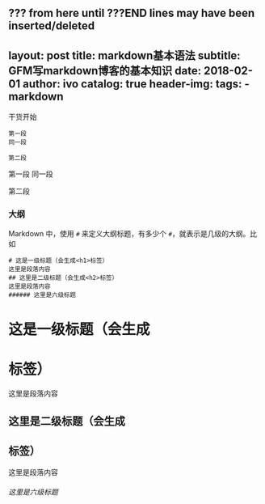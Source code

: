 ??? from here until ???END lines may have been inserted/deleted
---
layout:  post
title:  markdown基本语法
subtitle: GFM写markdown博客的基本知识
date: 2018-02-01
author: ivo
catalog: true
header-img:
tags:
    - markdown
---
干货开始
```
第一段
同一段

第二段
```
第一段
同一段

第二段
### 大纲

Markdown 中，使用 `#` 来定义大纲标题，有多少个 `#`，就表示是几级的大纲。比如

```
# 这是一级标题（会生成<h1>标签）
这里是段落内容
## 这里是二级标题（会生成<h2>标签）
这里是段落内容
###### 这里是六级标题
```
# 这是一级标题（会生成<h1>标签）
这里是段落内容
## 这里是二级标题（会生成<h2>标签）
这里是段落内容
###### 这里是六级标题



